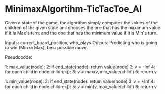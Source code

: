 # MinimaxAlgortihm-TicTacToe_AI

Given a state of the game, the algorithm simply computes the values of the children of the given state and chooses 
the one that has the maximum value if it is Max's turn, and the one that has the minimum value if it is Min's turn.

Inputs: current_board_position, who_plays
Outpus: Predicting who is going to win (Min or Max), best possible move.

Pseudocode:

1:  max_value(node):
2:     if end_state(node): return value(node)
3:     v = -Inf
4:     for each child in node.children():
5:        v = max(v, min_value(child))
6:     return v  

1:  min_value(node):
2:     if end_state(node): return value(node)
3:     v = +Inf
4:     for each child in node.children():
5:        v = min(v, max_value(child))
6:     return v 
